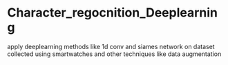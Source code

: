 # Character_regocnition_Deeplearning
apply deeplearning methods like 1d conv and siames network on dataset collected using smartwatches and other techniques like data augmentation
